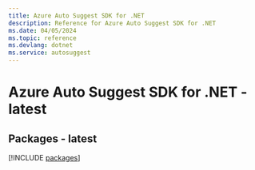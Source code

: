 ```yaml
---
title: Azure Auto Suggest SDK for .NET
description: Reference for Azure Auto Suggest SDK for .NET
ms.date: 04/05/2024
ms.topic: reference
ms.devlang: dotnet
ms.service: autosuggest
---
```

# Azure Auto Suggest SDK for .NET - latest
## Packages - latest
[!INCLUDE [packages](auto-suggest-index.md)]